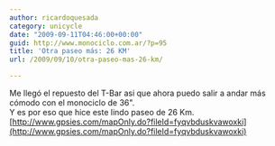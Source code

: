 ```yaml
---
author: ricardoquesada
category: unicycle
date: "2009-09-11T04:46:00+00:00"
guid: http://www.monociclo.com.ar/?p=95
title: 'Otra paseo más: 26 KM'
url: /2009/09/10/otra-paseo-mas-26-km/

---
```

Me llegó el repuesto del T-Bar asi que ahora puedo salir a andar más cómodo con el monociclo de 36".  
Y es por eso que hice este lindo paseo de 26 Km.  
[http://www.gpsies.com/mapOnly.do?fileId=fyqvbduskvawoxki](http://www.gpsies.com/mapOnly.do?fileId=fyqvbduskvawoxki)
